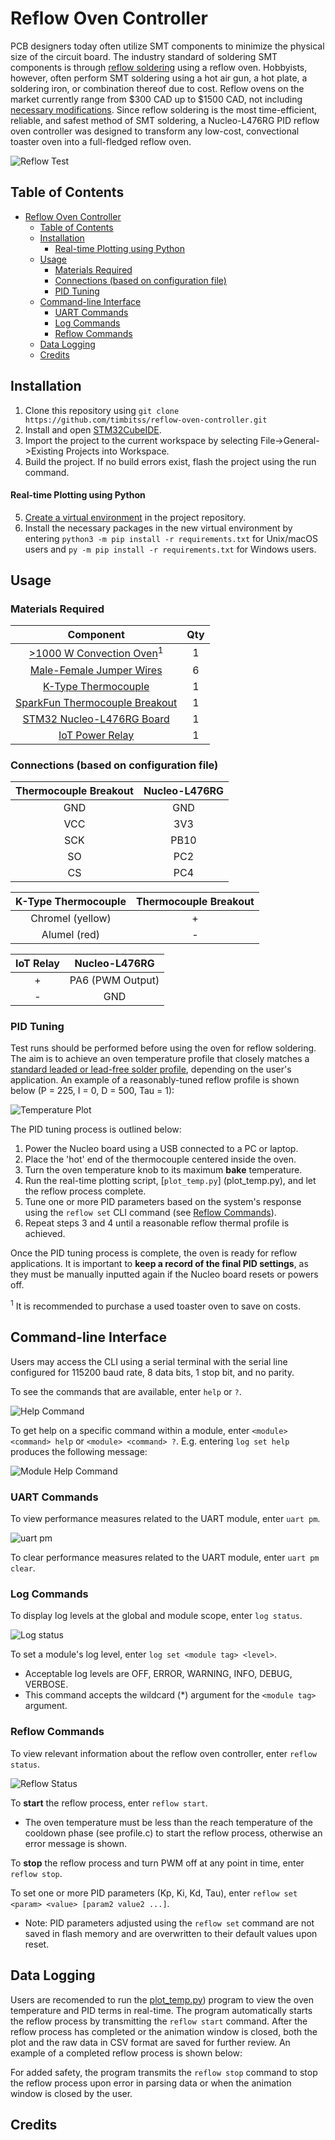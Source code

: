 # Reflow Oven Controller
PCB designers today often utilize SMT components to minimize the physical size of the circuit board. The industry standard of soldering SMT components is through [reflow soldering](https://en.wikipedia.org/wiki/Reflow_soldering) using a reflow oven. Hobbyists, however, often perform SMT soldering using a hot air gun, a hot plate, a soldering iron, or combination thereof due to cost. Reflow ovens on the market currently range from $300 CAD up to $1500 CAD, not including [necessary modifications](https://hackaday.io/project/175048-t-962a-reflow-oven-modifications). Since reflow soldering is the most time-efficient, reliable, and safest method of SMT soldering, a Nucleo-L476RG PID reflow oven controller was designed to transform any low-cost, convectional toaster oven into a full-fledged reflow oven. 

![Reflow Test](/images/reflow_test.jpg "Reflow Test")

## Table of Contents
- [Reflow Oven Controller](#reflow-oven-controller)
  - [Table of Contents](#table-of-contents)
  - [Installation](#installation)
      - [Real-time Plotting using Python](#real-time-plotting-using-python)
  - [Usage](#usage)
    - [Materials Required](#materials-required)
    - [Connections (based on configuration file)](#connections-based-on-configuration-file)
    - [PID Tuning](#pid-tuning)
  - [Command-line Interface](#command-line-interface)
    - [UART Commands](#uart-commands)
    - [Log Commands](#log-commands)
    - [Reflow Commands](#reflow-commands)
  - [Data Logging](#data-logging)
  - [Credits](#credits)

## Installation 
1. Clone this repository using `git clone https://github.com/timbitss/reflow-oven-controller.git`
2. Install and open [STM32CubeIDE](https://www.st.com/en/development-tools/stm32cubeide.html).
3. Import the project to the current workspace by selecting File->General->Existing Projects into Workspace.
4. Build the project. If no build errors exist, flash the project using the run command. 
#### Real-time Plotting using Python
5. [Create a virtual environment](https://packaging.python.org/guides/installing-using-pip-and-virtual-environments/#creating-a-virtual-environment) in the project repository.
6. Install the necessary packages in the new virtual environment by entering `python3 -m pip install -r requirements.txt` for Unix/macOS users and `py -m pip install -r requirements.txt` for Windows users.

## Usage
### Materials Required
| Component                                                                 | Qty           | 
| :-----------------------------------------------------------------------: | :-----------: | 
| [>1000 W Convection Oven](https://tinyurl.com/5y66d4mf)<sup>1</sup>       | 1             | 
| [Male-Female Jumper Wires](https://tinyurl.com/ka4yxnmx)                  | 6             |   
| [K-Type Thermocouple](https://www.digikey.ca/short/b2zfmn1b)              | 1             |
| [SparkFun Thermocouple Breakout](https://www.sparkfun.com/products/13266) | 1             |
| [STM32 Nucleo-L476RG Board](https://www.digikey.ca/short/v0bqhwhd)        | 1             |
| [IoT Power Relay](https://www.digikey.ca/short/4q59345b)                  | 1             |

### Connections (based on configuration file)
| Thermocouple Breakout     | Nucleo-L476RG     | 
| :-----------------------: | :---------------: |
| GND                       |  GND              |
| VCC                       |  3V3              |
| SCK                       |  PB10             | 
| SO                        |  PC2              |
| CS                        |  PC4              |

| K-Type Thermocouple       | Thermocouple Breakout     |
| :-----------------------: | :-----------------------: |
| Chromel (yellow)          | +                         |
| Alumel (red)              | -                         |

| IoT Relay                 | Nucleo-L476RG             |
| :-----------------------: | :-----------------------: |
| +                         | PA6 (PWM Output)          |
| -                         | GND                       |

### PID Tuning
Test runs should be performed before using the oven for reflow soldering. The aim is to achieve an oven temperature profile that closely matches a [standard leaded or lead-free solder profile](https://www.x-toaster.com/resources/basics-on-reflow-soldering/), depending on the user's application. An example of a reasonably-tuned reflow profile is shown below (P = 225, I = 0, D = 500, Tau = 1):

![Temperature Plot](/images/temp_plot.png "Temperature Plot")

The PID tuning process is outlined below:  

1. Power the Nucleo board using a USB connected to a PC or laptop.      
2. Place the 'hot' end of the thermocouple centered inside the oven.
3. Turn the oven temperature knob to its maximum **bake** temperature.
4. Run the real-time plotting script, [`plot_temp.py`] (plot_temp.py), and let the reflow process complete.
5. Tune one or more PID parameters based on the system's response using the `reflow set` CLI command (see [Reflow Commands](#reflow-commands)).
6. Repeat steps 3 and 4 until a reasonable reflow thermal profile is achieved.

Once the PID tuning process is complete, the oven is ready for reflow applications. It is important to **keep a record of the final PID settings**, as they must be manually inputted again if the Nucleo board resets or powers off. 

<sup>1</sup> It is recommended to purchase a used toaster oven to save on costs.

## Command-line Interface
Users may access the CLI using a serial terminal with the serial line configured for 115200 baud rate, 8 data bits, 1 stop bit, and no parity.

To see the commands that are available, enter `help` or `?`.

![Help Command](/images/help_command.PNG "Help Command")

To get help on a specific command within a module, enter `<module> <command> help` or `<module> <command> ?`. E.g. entering `log set help` produces the following message:

![Module Help Command](/images/module_cmd_help.PNG "Module Help Command")

### UART Commands
To view performance measures related to the UART module, enter `uart pm`.

![uart pm](/images/uart_pm.PNG "uart pm")

To clear performance measures related to the UART module, enter `uart pm clear`.

### Log Commands
To display log levels at the global and module scope, enter `log status`.

![Log status](/images/uart_pm.PNG "log status")

To set a module's log level, enter `log set <module tag> <level>`.
- Acceptable log levels are OFF, ERROR, WARNING, INFO, DEBUG, VERBOSE.
- This command accepts the wildcard (*) argument for the `<module tag>` argument.

### Reflow Commands
To view relevant information about the reflow oven controller, enter `reflow status`.

![Reflow Status](/images/reflow_status.PNG "Reflow Status")

To **start** the reflow process, enter `reflow start`. 
- The oven temperature must be less than the reach temperature of the cooldown phase (see profile.c) to start the reflow process, otherwise an error message is shown.

To **stop** the reflow process and turn PWM off at any point in time, enter `reflow stop`.

To set one or more PID parameters (Kp, Ki, Kd, Tau), enter `reflow set <param> <value> [param2 value2 ...]`. 
- Note: PID parameters adjusted using the `reflow set` command are not saved in flash memory and are overwritten to their default values upon reset.

## Data Logging
Users are recomended to run the [plot_temp.py](plot_temp.py)) program to view the oven temperature and PID terms in real-time. The program automatically starts the reflow process by transmitting the `reflow start` command. After the reflow process has completed or the animation window is closed, both the plot and the raw data in CSV format are saved for further review. An example of a completed reflow process is shown below: 

For added safety, the program transmits the `reflow stop` command to stop the reflow process upon error in parsing data or when the animation window is closed by the user. 


## Credits
